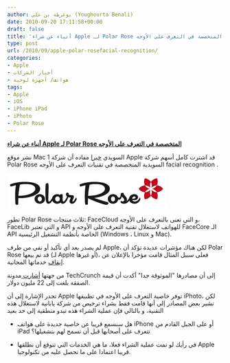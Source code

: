 ```yaml
---
author: يوغرطة بن علي (Youghourta Benali)
date: 2010-09-20 17:11:58+00:00
draft: false
title: 'أنباء عن شراء Apple لـ Polar Rose المتخصصة في التعرف على الأوجه '
type: post
url: /2010/09/apple-polar-rosefacial-recognition/
categories:
- Apple
- أخبار الشركات
- هواتف/ أجهزة لوحية
tags:
- Apple
- iOS
- iPhone iPad
- iPhoto
- Polar Rose
---
```


**[أنباء عن شراء Apple لـ Polar Rose المتخصصة في التعرف على الأوجه](https://www.it-scoop.com/2010/09/apple-polar-rosefacial-recognition/)**


نشر موقع Mac 1 السويدي [خبرا](http://mac1.no/artikkel/9307/apple-kjoper-svensk-fototeknologi) مفاده أن شركة Apple قد اشترت كامل أسهم شركة Polar Rose السويدية المتخصصة في تقنيات التعرف على الأوجه facial recognition .

[![](polar-rose-logo.png)
](https://www.it-scoop.com/2010/09/apple-polar-rosefacial-recognition/)

تطور Polar Rose ثلاث منتجات: FaceCloud و التي تعنى بالتعرف على الأوجه، FaceLib و التي تعتبر API للهواتف لاستغلال تقنية التعرف على الأوجه و FaceCore الـ API الخاصة بأنظمة التشغيل الرئيسية (Windows ، Linux و Mac).

لم يصدر بعد أي تأكيد أو نفي من طرف Apple، لكن هناك مؤشرات عديدة تؤكد أن Polar Rose قد تم بيعها (لـ Apple أو غيرها)، فعلى سبيل المثال قامت مؤخرا بالإعلان عن [إيقاف](http://blog.polarrose.com/2010/09/businessopen/) خدماتها المجانية.

من جهتها [أشارت ](http://eu.techcrunch.com/2010/09/20/apple-buys-polar-rose-for-a-rumoured-22-million/)مدونة TechCrunch إلى أن مصادرها "الموثوقة جدا" أكدت أن قيمة الصفقة بلغت إلى 22 مليون دولار.

تجدر الإشارة إلى أن Apple توفر خاصية التعرف على الأوجه في تطبيقها iPhoto، لكن تشير بعض المصادر إلى أنها قامت فقط بشراء ترخيص من شركة يابانية لاستغلال هذه التقنية، و بالتالي فإن عملية الشراء هذه تبدو منطقية إلى حد بعيد

- هل سنسمع قريبا عن خاصية جديدة على هواتف iPhone أو على الجيل القادم من iPad تتعرف على أصحابها قبل أن تسمح لهم بتشغيلها؟

- في رأيك لو تمت عملية الشراء فعلا، ما هي الخدمات التي تتوقع أن تطلقها Apple قريبا اعتمادا على ما تحصل عليه من تكنولوجيا.
